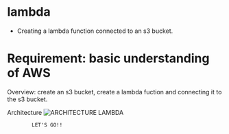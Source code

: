 # lambda

* Creating a lambda function connected to an s3 bucket.

#  Requirement: basic understanding of AWS

Overview: create an  s3 bucket, create a lambda fuction and connecting it to the s3 bucket.

Architecture
![ARCHITECTURE LAMBDA](https://user-images.githubusercontent.com/94189602/206864222-ddda1e80-9a6c-4e0e-a820-c2d912191bee.PNG)

            LET'S GO!!
